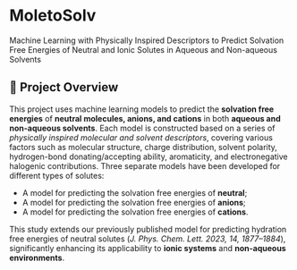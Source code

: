 # MoletoSolv
Machine Learning with Physically Inspired Descriptors to Predict Solvation Free Energies of Neutral and Ionic Solutes in Aqueous and Non-aqueous Solvents

## 📘 Project Overview

This project uses machine learning models to predict the **solvation free energies** of **neutral molecules, anions, and cations** in both **aqueous and non-aqueous solvents**.
Each model is constructed based on a series of *physically inspired molecular and solvent descriptors*, covering various factors such as molecular structure, charge distribution, solvent polarity, hydrogen-bond donating/accepting ability, aromaticity, and electronegative halogenic contributions.
Three separate models have been developed for different types of solutes:
- A model for predicting the solvation free energies of **neutral**;
- A model for predicting the solvation free energies of **anions**;
- A model for predicting the solvation free energies of **cations**.

This study extends our previously published model for predicting hydration free energies of neutral solutes (*J. Phys. Chem. Lett. 2023, 14, 1877–1884*), significantly enhancing its applicability to **ionic systems** and **non-aqueous environments**.
